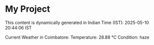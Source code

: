 # My Project

This content is dynamically generated in Indian Time (IST): 2025-05-10 20:44:06 IST


Current Weather in Coimbatore:
Temperature: 28.88 °C
Condition: haze
